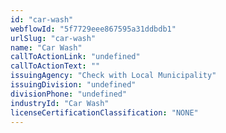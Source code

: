 ```yaml
---
id: "car-wash"
webflowId: "5f7729eee867595a31ddbdb1"
urlSlug: "car-wash"
name: "Car Wash"
callToActionLink: "undefined"
callToActionText: ""
issuingAgency: "Check with Local Municipality"
issuingDivision: "undefined"
divisionPhone: "undefined"
industryId: "Car Wash"
licenseCertificationClassification: "NONE"
---
```

